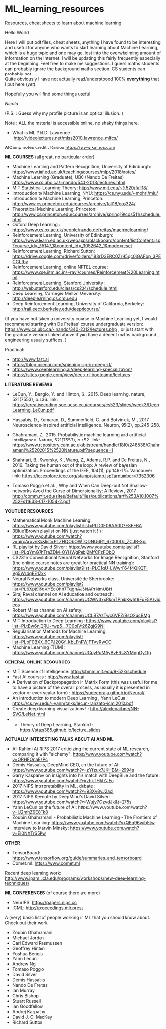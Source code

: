 # ML_learning_resources
Resources, cheat sheets to learn about machine learning

Hello World

Here I will put pdf files, cheat sheets, anything I have found to be interesting and useful for anyone who wants to start learning about Machine Learning, which is a huge topic and one may get lost into the overwhelming amount of information on the internet. 
I will be updating this fairly frequently especially at the beginning. Feel free to make me suggestions.
I guess maths students can probably ignore the background maths section. CS students can probably not.    
Quite obviously I have not actually read/understoood 100% **everything** that I put here (*yet*).

Hopefully you will find some things useful

*Nicola* 

(P.S. : Guess why my profile picture is an optical illusion..)

Note : ALL the material is accessible online, no shaky things here.

- What is ML ? N.D. Lawrence :http://videolectures.net/mlss2010_lawrence_mlfcs/

AICamp notes credit : Kainos https://www.kainos.com

**ML COURSES** (all great, no particular order)
- Machine Learning and Pattern Recognition, University of Edinburgh: https://www.inf.ed.ac.uk/teaching/courses/mlpr/2018/notes/
- Machine Learning (Graduate), UBC (Nando De Freitas): https://www.cs.ubc.ca/~nando/540-2013/lectures.html
- MIT Statistical Learning Theory: http://www.mit.edu/~9.520/fall18/
- Introduction to Machine Learning, NYU: https://cs.nyu.edu/~mohri/mlu/
- Introduction to Machine Learning, Princeton: http://www.cs.princeton.edu/courses/archive/fall18/cos324/
- Theoretical Machine Learning, Princeton: http://www.cs.princeton.edu/courses/archive/spring19/cos511/schedule.html
- Oxford Deep Learning : https://www.cs.ox.ac.uk/people/nando.defreitas/machinelearning/
- Reinforcement Learning, University of Edinburgh: https://www.learn.ed.ac.uk/webapps/blackboard/content/listContent.jsp?course_id=_65147_1&content_id=_3052642_1&mode=reset
- Reinforcement Learning, Richard Sutton: https://drive.google.com/drive/folders/183rD3ERC0ZrH5qc0iGAFbp_3PECGLfby
- Reinforcement Learning, online NPTEL course: https://www.cse.iitm.ac.in/~ravi/courses/Reinforcement%20Learning.html
- Reinforcement Learning, Stanford University : http://web.stanford.edu/class/cs234/schedule.html
- Deep Learning, Carnegie Mellon University: http://deeplearning.cs.cmu.edu
- Deep Reinforcement Learning, University of California, Berkeley: http://rail.eecs.berkeley.edu/deeprlcourse/

(If you have not taken a university course in Machine Learning yet, I would recommend starting with 
De Freitas' course undergraduate version: https://www.cs.ubc.ca/~nando/340-2012/lectures.php , or just start with the graduate version linked above if you have a decent maths background , engineering usually suffices. ) 


Practical: 
- http://www.fast.ai
- https://blog.openai.com/spinning-up-in-deep-rl/
- https://www.deeplearning.ai/deep-learning-specialization/
- https://sites.google.com/view/deep-rl-bootcamp/lectures

**LITERATURE REVIEWS**
- LeCun, Y., Bengio, Y. and Hinton, G., 2015. Deep learning. nature, 521(7553), p.436.
  link:   https://creativecoding.soe.ucsc.edu/courses/cs523/slides/week3/DeepLearning_LeCun.pdf
  
- Hassabis, D., Kumaran, D., Summerfield, C. and Botvinick, M., 2017. Neuroscience-inspired artificial intelligence. Neuron, 95(2), pp.245-258. 

- Ghahramani, Z., 2015. Probabilistic machine learning and artificial intelligence. Nature, 521(7553), p.452.
link: https://www.repository.cam.ac.uk/bitstream/handle/1810/248538/Ghahramani%25202015%2520Nature.pdf?sequence=1

- Shahriari, B., Swersky, K., Wang, Z., Adams, R.P. and De Freitas, N., 2016. Taking the human out of the loop: A review of bayesian optimization. Proceedings of the IEEE, 104(1), pp.148-175.
Vancouver	
link: https://ieeexplore.ieee.org/stamp/stamp.jsp?arnumber=7352306

- Tomaso Poggio et al. , Why and When Can Deep-but Not Shallow-networks Avoid the Curse of Dimensionality: A Review , 2017
http://cbmm.mit.edu/sites/default/files/publications/art%253A10.1007%252Fs11633-017-1054-2.pdf


**YOUTUBE RESOURCES**
- Mathematical Monk Machine Learning: https://www.youtube.com/playlist?list=PLD0F06AA0D2E8FFBA
- 3Blue1Brown playlist on NN (just watch it ! ) : https://www.youtube.com/watch?v=aircAruvnKk&list=PLZHQObOWTQDNU6R1_67000Dx_ZCJB-3pi
- RL playlist by David Silver : https://www.youtube.com/playlist?list=PLqYmG7hTraZDM-OYHWgPebj2MfCFzFObQ
- CS231n Convolutional Neural Networks for Image Recognition, Stanford (the online course notes are great for practical NN training): https://www.youtube.com/playlist?list=PLC1qU-LWwrF64f4QKQT-Vg5Wr4qEE1Zxk
- Neural Networks class, Université de Sherbrooke: https://www.youtube.com/playlist?list=PL6Xpj9I5qXYEcOhn7TqghAJ6NAPrNmUBH
- Siraj Raval channel on AI education and outreach: https://www.youtube.com/channel/UCWN3xxRkmTPmbKwht9FuE5A/videos
- Robert Miles channel on AI safety: https://www.youtube.com/channel/UCLB7AzTwc6VFZrBsO2ucBMg
- MIT Introduction to Deep Learning : https://www.youtube.com/playlist?list=PLtBw6njQRU-rwp5__7C0oIVt26ZgjG9NI
- Regularisation Methods for Machine Learning: https://www.youtube.com/playlist?list=PLbF0BXX_6CPJ20Gf_KbLFnPWjFTvvRwCO
- Machine Learning (TUM): https://www.youtube.com/channel/UCpyPuMAyBvERU8YMngGy11g


**GENERAL ONLINE RESOURCES**
- MIT Science of Intelligence: http://cbmm.mit.edu/9-523/schedule
- Fast AI courses : http://www.fast.ai
- A Derivation of Backpropagation in Matrix Form (this was useful for me to have a picture of the overall process, as usually it is presented in vector or even scalar form) : https://sudeepraja.github.io/Neural/
- An introduction to modern Deep Learning , Yann LeCun : https://cs.nyu.edu/~yann/talks/lecun-ranzato-icml2013.pdf
- Create deep learning visualizations ! : http://alexlenail.me/NN-SVG/LeNet.html
- - Theory of Deep Learning, Stanford : https://stats385.github.io/lecture_slides


**ACTUALLY INTERESTING TALKS ABOUT AI AND ML**
- Ali Rahimi At NIPS 2017 criticizing the current state of ML research, comparing it with "alchemy": https://www.youtube.com/watch?v=ORHFOnaEzPc
- Demis Hassabis, DeepMind CEO, on the future of AI: https://www.youtube.com/watch?v=zYfzux7JKHE&t=2694s
- Garry Kasparov on insights into his match with DeepBlue and the future: https://www.youtube.com/watch?v=zhkTHkIZJEc
- 2017 NIPS Interpretability in ML, debate : https://www.youtube.com/watch?v=93Xv8vJ2acI
- 2017 NIPS Keynote by DeepMind's David Silver: https://www.youtube.com/watch?v=Wujy7OzvdJk&t=275s
- Yann LeCun on the future of AI: https://www.youtube.com/watch?v=U2mhZ9E8Fk8
- Zoubin Ghahramani - Probabilistic Machine Learning - The Frontiers of Machine Learning: https://www.youtube.com/watch?v=QEq96wib5tw
- Interview to Marvin Minsky: https://www.youtube.com/watch?v=EI0NXTrS5Pw

**OTHER**
- TensorBoard: https://www.tensorflow.org/guide/summaries_and_tensorboard
- Comet.ml: https://www.comet.ml

Recent deep learning work: 
http://www.ipam.ucla.edu/programs/workshops/new-deep-learning-techniques/

**ML CONFERENCES** (of course there are more)
- NeurIPS: https://papers.nips.cc
- ICML: http://proceedings.mlr.press

A (very) basic list of people working in ML that you should know about. Check out their work 
- Zoubin Ghahramani
- Michael Jordan 
- Carl Edward Rasmussen 
- Geoffrey Hinton 
- Yoshua Bengio 
- Yann Lecun 
- Andrew Ng 
- Tomaso Poggio 
- David Silver 
- Demis Hassabis 
- Nando De Freitas 
- Ian Murray 
- Chris Bishop 
- Stuart Russell 
- Ian Goodfellow 
- Andrej Karpathy
- David J. C. MacKay
- Richard Sutton
